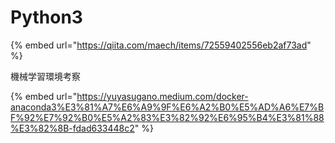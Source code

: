# Python3



{% embed url="https://qiita.com/maech/items/72559402556eb2af73ad" %}



機械学習環境考察

{% embed url="https://yuyasugano.medium.com/docker-anaconda3%E3%81%A7%E6%A9%9F%E6%A2%B0%E5%AD%A6%E7%BF%92%E7%92%B0%E5%A2%83%E3%82%92%E6%95%B4%E3%81%88%E3%82%8B-fdad633448c2" %}




